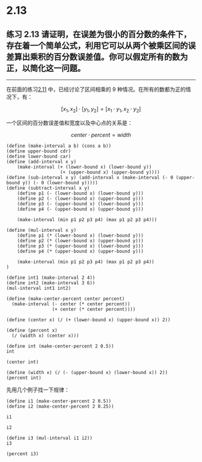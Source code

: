 # 2.13

## 练习 2.13 请证明，在误差为很小的百分数的条件下，存在着一个简单公式，利用它可以从两个被乘区间的误差算出乘积的百分数误差值。你可以假定所有的数为正，以简化这一问题。

---

在前面的练习[2.11](https://sicp.jiwai.win/zh_cn/2.-%E6%9E%84%E9%80%A0%E6%95%B0%E6%8D%AE%E6%8A%BD%E8%B1%A1/2.11.html) 中，已经讨论了区间相乘的 9 种情况。在所有的数都为正的情况下，有：

$$
[x_1, x_2] \cdot [y_1, y_2] = [x_1\cdot y_1, x_2 \cdot y_2]
$$

一个区间的百分数误差值和宽度以及中心点的关系是：

$$
center \cdot percent = width
$$


```eval-scheme
(define (make-interval a b) (cons a b))
(define upper-bound cdr)
(define lower-bound car)
(define (add-interval x y) 
    (make-interval (+ (lower-bound x) (lower-bound y))
                    (+ (upper-bound x) (upper-bound y))))
(define (sub-interval x y) (add-interval x (make-interval (- 0 (upper-bound y)) (- 0 (lower-bound y)))))
(define (subtract-interval x y)
    (define p1 (- (lower-bound x) (lower-bound y)))
    (define p2 (- (lower-bound x) (upper-bound y)))
    (define p3 (- (upper-bound x) (lower-bound y)))
    (define p4 (- (upper-bound x) (upper-bound y)))
    
    (make-interval (min p1 p2 p3 p4) (max p1 p2 p3 p4)))

(define (mul-interval x y)
    (define p1 (* (lower-bound x) (lower-bound y)))
    (define p2 (* (lower-bound x) (upper-bound y)))
    (define p3 (* (upper-bound x) (lower-bound y)))
    (define p4 (* (upper-bound x) (upper-bound y)))

    (make-interval (min p1 p2 p3 p4) (max p1 p2 p3 p4))
)

(define int1 (make-interval 2 4))
(define int2 (make-interval 3 6))
(mul-interval int1 int2)
```

```eval-scheme
(define (make-center-percent center percent)
  (make-interval (- center (* center percent))
                 (+ center (* center percent))))

(define (center x) (/ (+ (lower-bound x) (upper-bound x)) 2))

(define (percent x)
  (/ (width x) (center x)))

(define int (make-center-percent 2 0.5))
int
```

```eval-scheme
(center int)
```

```eval-scheme
(define (width x) (/ (- (upper-bound x) (lower-bound x)) 2))
(percent int)
```

先用几个例子找一下规律：

```eval-scheme
(define i1 (make-center-percent 2 0.5))
(define i2 (make-center-percent 2 0.25))

i1
```

```eval-scheme
i2
```

```eval-scheme
(define i3 (mul-interval i1 i2))
i3
```

```eval-scheme
(percent i3)
```